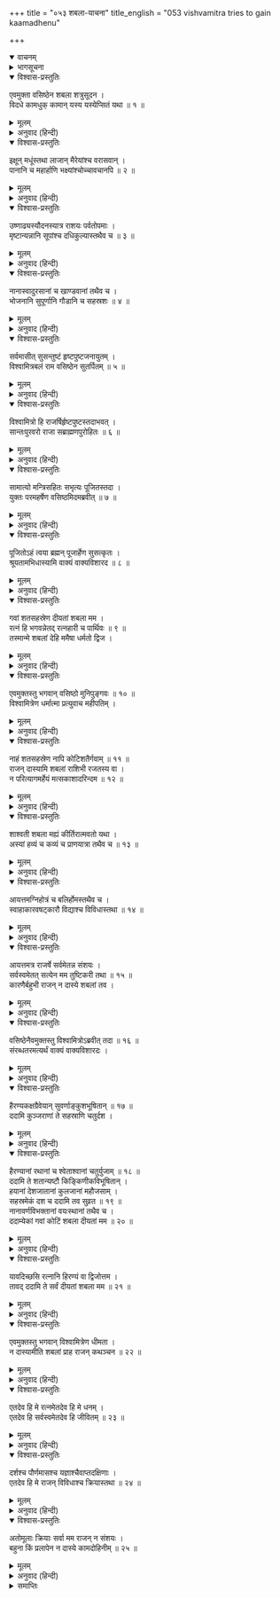 +++
title = "०५३ शबला-याचना"
title_english = "053 vishvamitra tries to gain kaamadhenu"

+++
<details open><summary>वाचनम्</summary>
<div caption="श्रीराम-हरिसीताराममूर्ति-घनपाठिभ्यां वचनम्" class="audioEmbed" src="https://archive.org/download/Ramayana-recitation-Sriram-harisItArAmamUrti-Ghanapaati-v2/Kanda_1/Kanda_1_BK-053-_Shabala_Yachana.mp3"></div>
</details>

<details><summary>भागसूचना</summary>

53. कामधेनुकी सहायतासे उत्तम अन्न-पानद्वारा सेनासहित तृप्त हुए विश्वामित्रका वसिष्ठसे उनकी कामधेनुको माँगना और उनका देनेसे अस्वीकार करना
</details>

<details open><summary>विश्वास-प्रस्तुतिः</summary>

एवमुक्ता वसिष्ठेन शबला शत्रुसूदन ।  
विदधे कामधुक् कामान् यस्य यस्येप्सितं यथा ॥ १ ॥
</details>

<details><summary>मूलम्</summary>

एवमुक्ता वसिष्ठेन शबला शत्रुसूदन ।  
विदधे कामधुक् कामान् यस्य यस्येप्सितं यथा ॥ १ ॥
</details>

<details><summary>अनुवाद (हिन्दी)</summary>

‘शत्रुसूदन! महर्षि वसिष्ठके ऐसा कहनेपर चितकबरे रंगकी उस कामधेनुने जिसकी जैसी इच्छा थी, उसके लिये वैसी ही सामग्री जुटा दी ॥ १ ॥
</details>

<details open><summary>विश्वास-प्रस्तुतिः</summary>

इक्षून् मधूंस्तथा लाजान् मैरेयांश्च वरासवान् ।  
पानानि च महार्हाणि भक्ष्यांश्चोच्चावचानपि ॥ २ ॥
</details>

<details><summary>मूलम्</summary>

इक्षून् मधूंस्तथा लाजान् मैरेयांश्च वरासवान् ।  
पानानि च महार्हाणि भक्ष्यांश्चोच्चावचानपि ॥ २ ॥
</details>

<details><summary>अनुवाद (हिन्दी)</summary>

‘ईख, मधु, लावा, मैरेय, श्रेष्ठ आसव, पानक रस आदि नाना प्रकारके बहुमूल्य भक्ष्य-पदार्थ प्रस्तुत कर दिये ॥ २ ॥
</details>

<details open><summary>विश्वास-प्रस्तुतिः</summary>

उष्णाढ्यस्यौदनस्यात्र राशयः पर्वतोपमाः ।  
मृष्टान्यन्नानि सूपांश्च दधिकुल्यास्तथैव च ॥ ३ ॥
</details>

<details><summary>मूलम्</summary>

उष्णाढ्यस्यौदनस्यात्र राशयः पर्वतोपमाः ।  
मृष्टान्यन्नानि सूपांश्च दधिकुल्यास्तथैव च ॥ ३ ॥
</details>

<details><summary>अनुवाद (हिन्दी)</summary>

‘गरम-गरम भातके पर्वतके सदृश ढेर लग गये । मिष्टान्न (खीर) और दाल भी तैयार हो गयी । दूध, दही और घीकी तो नहरें बह चलीं ॥ ३ ॥
</details>

<details open><summary>विश्वास-प्रस्तुतिः</summary>

नानास्वादुरसानां च खाण्डवानां तथैव च ।  
भोजनानि सुपूर्णानि गौडानि च सहस्रशः ॥ ४ ॥
</details>

<details><summary>मूलम्</summary>

नानास्वादुरसानां च खाण्डवानां तथैव च ।  
भोजनानि सुपूर्णानि गौडानि च सहस्रशः ॥ ४ ॥
</details>

<details><summary>अनुवाद (हिन्दी)</summary>

‘भाँति-भाँतिके सुस्वादु रस, खाण्डव तथा नाना प्रकारके भोजनोंसे भरी हुई चाँदीकी सहस्रों थालियाँ सज गयीं ॥ ४ ॥
</details>

<details open><summary>विश्वास-प्रस्तुतिः</summary>

सर्वमासीत् सुसन्तुष्टं हृष्टपुष्टजनायुतम् ।  
विश्वामित्रबलं राम वसिष्ठेन सुतर्पितम् ॥ ५ ॥
</details>

<details><summary>मूलम्</summary>

सर्वमासीत् सुसन्तुष्टं हृष्टपुष्टजनायुतम् ।  
विश्वामित्रबलं राम वसिष्ठेन सुतर्पितम् ॥ ५ ॥
</details>

<details><summary>अनुवाद (हिन्दी)</summary>

‘श्रीराम! महर्षि वसिष्ठने विश्वामित्रजीकी सारी सेनाके लोगोंको भलीभाँति तृप्त किया । उस सेनामें बहुत-से हृष्ट-पुष्ट सैनिक थे । उन सबको वह दिव्य भोजन पाकर बड़ा संतोष हुआ ॥ ५ ॥
</details>

<details open><summary>विश्वास-प्रस्तुतिः</summary>

विश्वामित्रो हि राजर्षिर्हृष्टपुष्टस्तदाभवत् ।  
सान्तःपुरवरो राजा सब्राह्मणपुरोहितः ॥ ६ ॥
</details>

<details><summary>मूलम्</summary>

विश्वामित्रो हि राजर्षिर्हृष्टपुष्टस्तदाभवत् ।  
सान्तःपुरवरो राजा सब्राह्मणपुरोहितः ॥ ६ ॥
</details>

<details><summary>अनुवाद (हिन्दी)</summary>

‘राजर्षि विश्वामित्र भी उस समय अन्तःपुरकी रानियों, ब्राह्मणों और पुरोहितोंके साथ बहुत ही हृष्ट-पुष्ट हो गये ॥ ६ ॥
</details>

<details open><summary>विश्वास-प्रस्तुतिः</summary>

सामात्यो मन्त्रिसहितः सभृत्यः पूजितस्तदा ।  
युक्तः परमहर्षेण वसिष्ठमिदमब्रवीत् ॥ ७ ॥
</details>

<details><summary>मूलम्</summary>

सामात्यो मन्त्रिसहितः सभृत्यः पूजितस्तदा ।  
युक्तः परमहर्षेण वसिष्ठमिदमब्रवीत् ॥ ७ ॥
</details>

<details><summary>अनुवाद (हिन्दी)</summary>

‘अमात्य, मन्त्री और भृत्योंसहित पूजित हो वे बहुत प्रसन्न हुए और वसिष्ठजीसे इस प्रकार बोले—
</details>

<details open><summary>विश्वास-प्रस्तुतिः</summary>

पूजितोऽहं त्वया ब्रह्मन् पूजार्हेण सुसत्कृतः ।  
श्रूयतामभिधास्यामि वाक्यं वाक्यविशारद ॥ ८ ॥
</details>

<details><summary>मूलम्</summary>

पूजितोऽहं त्वया ब्रह्मन् पूजार्हेण सुसत्कृतः ।  
श्रूयतामभिधास्यामि वाक्यं वाक्यविशारद ॥ ८ ॥
</details>

<details><summary>अनुवाद (हिन्दी)</summary>

‘ब्रह्मन्! आप स्वयं मेरे पूजनीय हैं तो भी आपने मेरा पूजन किया, भलीभाँति स्वागत-सत्कार किया । बातचीत करनेमें कुशल महर्षे! अब मैं एक बात कहता हूँ, उसे सुनिये ॥ ८ ॥
</details>

<details open><summary>विश्वास-प्रस्तुतिः</summary>

गवां शतसहस्रेण दीयतां शबला मम ।  
रत्नं हि भगवन्नेतद् रत्नहारी च पार्थिवः ॥ ९ ॥  
तस्मान्मे शबलां देहि ममैषा धर्मतो द्विज ।
</details>

<details><summary>मूलम्</summary>

गवां शतसहस्रेण दीयतां शबला मम ।  
रत्नं हि भगवन्नेतद् रत्नहारी च पार्थिवः ॥ ९ ॥  
तस्मान्मे शबलां देहि ममैषा धर्मतो द्विज ।
</details>

<details><summary>अनुवाद (हिन्दी)</summary>

‘भगवन्! आप मुझसे एक लाख गौएँ लेकर यह चितकबरी गाय मुझे दे दीजिये; क्योंकि यह गौ रत्नरूप है और रत्न लेनेका अधिकारी राजा होता है । ब्रह्मन्! मेरे इस कथनपर ध्यान देकर मुझे यह शबला गौ दे दीजिये; क्योंकि यह धर्मतः मेरी ही वस्तु है’ ॥ ९ १/२ ॥
</details>

<details open><summary>विश्वास-प्रस्तुतिः</summary>

एवमुक्तस्तु भगवान् वसिष्ठो मुनिपुङ्गवः ॥ १० ॥  
विश्वामित्रेण धर्मात्मा प्रत्युवाच महीपतिम् ।
</details>

<details><summary>मूलम्</summary>

एवमुक्तस्तु भगवान् वसिष्ठो मुनिपुङ्गवः ॥ १० ॥  
विश्वामित्रेण धर्मात्मा प्रत्युवाच महीपतिम् ।
</details>

<details><summary>अनुवाद (हिन्दी)</summary>

‘विश्वामित्रके ऐसा कहनेपर धर्मात्मा मुनिवर भगवान् वसिष्ठ राजाको उत्तर देते हुए बोले— ॥ १० १/२ ॥
</details>

<details open><summary>विश्वास-प्रस्तुतिः</summary>

नाहं शतसहस्रेण नापि कोटिशतैर्गवाम् ॥ ११ ॥  
राजन् दास्यामि शबलां राशिभी रजतस्य वा ।  
न परित्यागमर्हेयं मत्सकाशादरिन्दम ॥ १२ ॥
</details>

<details><summary>मूलम्</summary>

नाहं शतसहस्रेण नापि कोटिशतैर्गवाम् ॥ ११ ॥  
राजन् दास्यामि शबलां राशिभी रजतस्य वा ।  
न परित्यागमर्हेयं मत्सकाशादरिन्दम ॥ १२ ॥
</details>

<details><summary>अनुवाद (हिन्दी)</summary>

‘शत्रुओंका दमन करनेवाले नरेश्वर! मैं एक लाख या सौ करोड़ अथवा चाँदीके ढेर लेकर भी बदलेमें इस शबला गौको नहीं दूँगा । यह मेरे पाससे अलग होने योग्य नहीं है ॥ १२ ॥
</details>

<details open><summary>विश्वास-प्रस्तुतिः</summary>

शाश्वती शबला मह्यं कीर्तिरात्मवतो यथा ।  
अस्यां हव्यं च कव्यं च प्राणयात्रा तथैव च ॥ १३ ॥
</details>

<details><summary>मूलम्</summary>

शाश्वती शबला मह्यं कीर्तिरात्मवतो यथा ।  
अस्यां हव्यं च कव्यं च प्राणयात्रा तथैव च ॥ १३ ॥
</details>

<details><summary>अनुवाद (हिन्दी)</summary>

‘जैसे मनस्वी पुरुषकी अक्षय कीर्ति कभी उससे अलग नहीं रह सकती, उसी प्रकार यह सदा मेरे साथ सम्बन्ध रखनेवाली शबला गौ मुझसे पृथक् नहीं रह सकती । मेरा हव्य-कव्य और जीवन-निर्वाह इसीपर निर्भर है ॥ १३ ॥
</details>

<details open><summary>विश्वास-प्रस्तुतिः</summary>

आयत्तमग्निहोत्रं च बलिर्होमस्तथैव च ।  
स्वाहाकारवषट्कारौ विद्याश्च विविधास्तथा ॥ १४ ॥
</details>

<details><summary>मूलम्</summary>

आयत्तमग्निहोत्रं च बलिर्होमस्तथैव च ।  
स्वाहाकारवषट्कारौ विद्याश्च विविधास्तथा ॥ १४ ॥
</details>

<details><summary>अनुवाद (हिन्दी)</summary>

‘मेरे अग्निहोत्र, बलि, होम, स्वाहा, वषट्कार और भाँति-भाँतिकी विद्याएँ इस कामधेनुके ही अधीन हैं ॥ १४ ॥
</details>

<details open><summary>विश्वास-प्रस्तुतिः</summary>

आयत्तमत्र राजर्षे सर्वमेतन्न संशयः ।  
सर्वस्वमेतत् सत्येन मम तुष्टिकरी तथा ॥ १५ ॥  
कारणैर्बहुभी राजन् न दास्ये शबलां तव ।
</details>

<details><summary>मूलम्</summary>

आयत्तमत्र राजर्षे सर्वमेतन्न संशयः ।  
सर्वस्वमेतत् सत्येन मम तुष्टिकरी तथा ॥ १५ ॥  
कारणैर्बहुभी राजन् न दास्ये शबलां तव ।
</details>

<details><summary>अनुवाद (हिन्दी)</summary>

‘राजर्षे! मेरा यह सब कुछ इस गौके ही अधीन है, इसमें संशय नहीं है । मैं सच कहता हूँ—यह गौ ही मेरा सर्वस्व है और यही मुझे सब प्रकारसे संतुष्ट करनेवाली है । राजन्! बहुत-से ऐसे कारण हैं, जिनसे बाध्य होकर मैं यह शबला गौ आपको नहीं दे सकता’ ॥ १५ १/२ ॥
</details>

<details open><summary>विश्वास-प्रस्तुतिः</summary>

वसिष्ठेनैवमुक्तस्तु विश्वामित्रोऽब्रवीत् तदा ॥ १६ ॥  
संरब्धतरमत्यर्थं वाक्यं वाक्यविशारदः ।
</details>

<details><summary>मूलम्</summary>

वसिष्ठेनैवमुक्तस्तु विश्वामित्रोऽब्रवीत् तदा ॥ १६ ॥  
संरब्धतरमत्यर्थं वाक्यं वाक्यविशारदः ।
</details>

<details><summary>अनुवाद (हिन्दी)</summary>

‘वसिष्ठजीके ऐसा कहनेपर बोलनेमें कुशल विश्वामित्र अत्यन्त क्रोधपूर्वक इस प्रकार बोले— ॥ १६ १/२ ॥
</details>

<details open><summary>विश्वास-प्रस्तुतिः</summary>

हैरण्यकक्षग्रैवेयान् सुवर्णाङ्कुशभूषितान् ॥ १७ ॥  
ददामि कुञ्जराणां ते सहस्राणि चतुर्दश ।
</details>

<details><summary>मूलम्</summary>

हैरण्यकक्षग्रैवेयान् सुवर्णाङ्कुशभूषितान् ॥ १७ ॥  
ददामि कुञ्जराणां ते सहस्राणि चतुर्दश ।
</details>

<details><summary>अनुवाद (हिन्दी)</summary>

‘मुने! मैं आपको चौदह हजार ऐसे हाथी दे रहा हूँ, जिनके कसनेवाले रस्से, गलेके आभूषण और अंकुश भी सोनेके बने होंगे और उन सबसे वे हाथी विभूषित होंगे ॥ १७ १/२ ॥
</details>

<details open><summary>विश्वास-प्रस्तुतिः</summary>

हैरण्यानां रथानां च श्वेताश्वानां चतुर्युजाम् ॥ १८ ॥  
ददामि ते शतान्यष्टौ किङ्किणीकविभूषितान् ।  
हयानां देशजातानां कुलजानां महौजसाम् ।  
सहस्रमेकं दश च ददामि तव सुव्रत ॥ १९ ॥  
नानावर्णविभक्तानां वयःस्थानां तथैव च ।  
ददाम्येकां गवां कोटिं शबला दीयतां मम ॥ २० ॥
</details>

<details><summary>मूलम्</summary>

हैरण्यानां रथानां च श्वेताश्वानां चतुर्युजाम् ॥ १८ ॥  
ददामि ते शतान्यष्टौ किङ्किणीकविभूषितान् ।  
हयानां देशजातानां कुलजानां महौजसाम् ।  
सहस्रमेकं दश च ददामि तव सुव्रत ॥ १९ ॥  
नानावर्णविभक्तानां वयःस्थानां तथैव च ।  
ददाम्येकां गवां कोटिं शबला दीयतां मम ॥ २० ॥
</details>

<details><summary>अनुवाद (हिन्दी)</summary>

‘उत्तम व्रतका पालन करनेवाले मुनीश्वर! इनके सिवा मैं आठ सौ सुवर्णमय रथ प्रदान करूँगा; जिनमें शोभाके लिये सोनेके घुँघुरू लगे होंगे और हर एक रथमें चार-चार सफेद रंगके घोड़े जुते हुए होंगे तथा अच्छी जाति और उत्तम देशमें उत्पन्न महातेजस्वी ग्यारह हजार घोड़े भी आपकी सेवामें अर्पित करूँगा । इतना ही नहीं, नाना प्रकारके रंगवाली नयी अवस्थाकी एक करोड़ गौएँ भी दूँगा, परंतु यह शबला गौ मुझे दे दीजिये ॥ १८—२० ॥
</details>

<details open><summary>विश्वास-प्रस्तुतिः</summary>

यावदिच्छसि रत्नानि हिरण्यं वा द्विजोत्तम ।  
तावद् ददामि ते सर्वं दीयतां शबला मम ॥ २१ ॥
</details>

<details><summary>मूलम्</summary>

यावदिच्छसि रत्नानि हिरण्यं वा द्विजोत्तम ।  
तावद् ददामि ते सर्वं दीयतां शबला मम ॥ २१ ॥
</details>

<details><summary>अनुवाद (हिन्दी)</summary>

‘द्विजश्रेष्ठ! इनके अतिरिक्त भी आप जितने रत्न या सुवर्ण लेना चाहें, वह सब आपको देनेके लिये मैं तैयार हूँ; किंतु यह चितकबरी गाय मुझे दे दीजिये’ ॥ २१ ॥
</details>

<details open><summary>विश्वास-प्रस्तुतिः</summary>

एवमुक्तस्तु भगवान् विश्वामित्रेण धीमता ।  
न दास्यामीति शबलां प्राह राजन् कथञ्चन ॥ २२ ॥
</details>

<details><summary>मूलम्</summary>

एवमुक्तस्तु भगवान् विश्वामित्रेण धीमता ।  
न दास्यामीति शबलां प्राह राजन् कथञ्चन ॥ २२ ॥
</details>

<details><summary>अनुवाद (हिन्दी)</summary>

‘बुद्धिमान् विश्वामित्रके ऐसा कहनेपर भगवान् वसिष्ठ बोले—‘राजन्! मैं यह चितकबरी गाय तुम्हें किसी तरह भी नहीं दूँगा ॥ २२ ॥
</details>

<details open><summary>विश्वास-प्रस्तुतिः</summary>

एतदेव हि मे रत्नमेतदेव हि मे धनम् ।  
एतदेव हि सर्वस्वमेतदेव हि जीवितम् ॥ २३ ॥
</details>

<details><summary>मूलम्</summary>

एतदेव हि मे रत्नमेतदेव हि मे धनम् ।  
एतदेव हि सर्वस्वमेतदेव हि जीवितम् ॥ २३ ॥
</details>

<details><summary>अनुवाद (हिन्दी)</summary>

‘यही मेरा रत्न है, यही मेरा धन है, यही मेरा सर्वस्व है और यही मेरा जीवन है ॥ २३ ॥
</details>

<details open><summary>विश्वास-प्रस्तुतिः</summary>

दर्शश्च पौर्णमासश्च यज्ञाश्चैवाप्तदक्षिणाः ।  
एतदेव हि मे राजन् विविधाश्च क्रियास्तथा ॥ २४ ॥
</details>

<details><summary>मूलम्</summary>

दर्शश्च पौर्णमासश्च यज्ञाश्चैवाप्तदक्षिणाः ।  
एतदेव हि मे राजन् विविधाश्च क्रियास्तथा ॥ २४ ॥
</details>

<details><summary>अनुवाद (हिन्दी)</summary>

‘राजन्! मेरे दर्श, पौर्णमास, प्रचुर दक्षिणावाले यज्ञ तथा भाँति-भाँतिके पुण्यकर्म—यह गौ ही है । इसीपर ही मेरा सब कुछ निर्भर है ॥ २४ ॥
</details>

<details open><summary>विश्वास-प्रस्तुतिः</summary>

अतोमूलाः क्रियाः सर्वा मम राजन् न संशयः ।  
बहुना किं प्रलापेन न दास्ये कामदोहिनीम् ॥ २५ ॥
</details>

<details><summary>मूलम्</summary>

अतोमूलाः क्रियाः सर्वा मम राजन् न संशयः ।  
बहुना किं प्रलापेन न दास्ये कामदोहिनीम् ॥ २५ ॥
</details>

<details><summary>अनुवाद (हिन्दी)</summary>

‘नरेश्वर! मेरे सारे शुभ कर्मोंका मूल यही है, इसमें संशय नहीं है । बहुत व्यर्थ बात करनेसे क्या लाभ । मैं इस कामधेनुको कदापि नहीं दूँगा’ ॥ २५ ॥
</details>

<details><summary>समाप्तिः</summary>

इत्यार्षे श्रीमद्रामायणे वाल्मीकीये आदिकाव्ये बालकाण्डे त्रिपञ्चाशः सर्गः ॥ ५३ ॥  
इस प्रकार श्रीवाल्मीकिनिर्मित आर्षरामायण आदिकाव्यके बालकाण्डमें तिरपनवाँ सर्ग पूरा हुआ ॥ ५३ ॥
</details>

